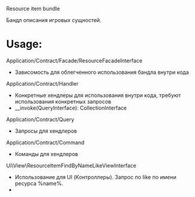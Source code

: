 Resource item bundle

Бандл описания игровых сущностей.

# Usage:
Application/Contract/Facade/ResourceFacadeInterface
- Зависомость для облегченного использования бандла внутри кода

Application/Contract/Handler
- Конкретные хендлеры для использования внутри кода, требуют использования конкретных запросов
- __invoke(QueryInterface): CollectionInterface

Application/Contract/Query
- Запросы для хендлеров

Application/Contract/Command
- Команды для хендлеров

Ui\View\ResourceItemFindByNameLikeViewInterface
- Использование для UI (Контроллеры). Запрос по like по имени ресурса %name%.
- 